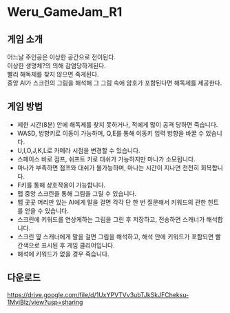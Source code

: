 # Weru_GameJam_R1
## 게임 소개
어느날 주인공은 이상한 공간으로 전이된다.  
이상한 생명체?의 의해 감염당하게된다.  
빨리 해독제를 찾지 않으면 죽게된다.  
중앙 AI가 스크린의 그림을 해석해 그 그림 속에 암호가 포함된다면 해독제를 제공한다.

## 게임 방법
- 제한 시간(8분) 안에 해독제를 찾지 못하거나, 적에게 많이 공격 당하면 죽습니다.
- WASD, 방향키로 이동이 가능하며, Q,E를 통해 이동키 입력 방향을 바꿀 수 있습니다.
- U,I,O,J,K,L로 카메라 시점을 변경할 수 있습니다.
- 스페이스 바로 점프, 쉬프트 키로 대쉬가 가능하지만 마나가 소모됩니다.
- 마나가 부족하면 점프와 대쉬가 불가능하며, 마나는 시간이 지나면 천천히 회복합니다.
- F키를 통해 상호작용이 가능합니다.
- 맵 중앙 스크린을 통해 그림을 그릴 수 있습니다.
- 맵 곳곳 머리만 있는 AI에게 말을 걸면 각각 단 한 번 질문해서 키워드의 관한 힌트를 얻을 수 있습니다.
- 스크린에 키워드를 연상케하는 그림을 그린 후 저장하고, 전송하면 스캐너가 해석합니다.
- 스크린 옆 스캐너에게 말을 걸면 그림을 해석하고, 해석 안에 키워드가 포함되면 빨간색으로 표시된 후 게임 클리어입니다.
- 해석에 키워드가 없을 경우 죽습니다.

## 다운로드
https://drive.google.com/file/d/1UxYPVTVv3ubTJkSkJFCheksu-1MviBIz/view?usp=sharing
